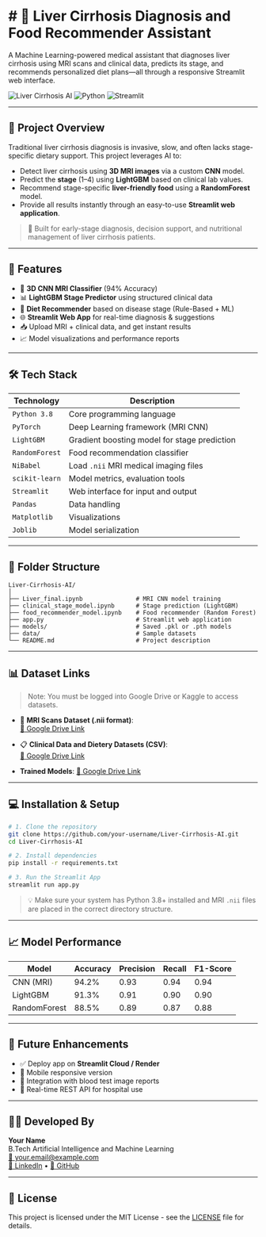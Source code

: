 # # 🧠 Liver Cirrhosis Diagnosis and Food Recommender Assistant

A Machine Learning-powered medical assistant that diagnoses liver cirrhosis using MRI scans and clinical data, predicts its stage, and recommends personalized diet plans—all through a responsive Streamlit web interface.

![Liver Cirrhosis AI](https://img.shields.io/badge/Project-AIML-blue) ![Python](https://img.shields.io/badge/Python-3.8-green) ![Streamlit](https://img.shields.io/badge/Streamlit-Cloud%20UI-orange)

---

## 📌 Project Overview

Traditional liver cirrhosis diagnosis is invasive, slow, and often lacks stage-specific dietary support. This project leverages AI to:

- Detect liver cirrhosis using **3D MRI images** via a custom **CNN** model.
- Predict the **stage** (1–4) using **LightGBM** based on clinical lab values.
- Recommend stage-specific **liver-friendly food** using a **RandomForest** model.
- Provide all results instantly through an easy-to-use **Streamlit web application**.

> 🔬 Built for early-stage diagnosis, decision support, and nutritional management of liver cirrhosis patients.

---

## 🚀 Features

- 🧠 **3D CNN MRI Classifier** (94% Accuracy)
- 📊 **LightGBM Stage Predictor** using structured clinical data
- 🍎 **Diet Recommender** based on disease stage (Rule-Based + ML)
- 🌐 **Streamlit Web App** for real-time diagnosis & suggestions
- 📥 Upload MRI + clinical data, and get instant results
- 📈 Model visualizations and performance reports

---

## 🛠️ Tech Stack

| Technology     | Description                                      |
|----------------|--------------------------------------------------|
| `Python 3.8`   | Core programming language                        |
| `PyTorch`      | Deep Learning framework (MRI CNN)               |
| `LightGBM`     | Gradient boosting model for stage prediction     |
| `RandomForest` | Food recommendation classifier                   |
| `NiBabel`      | Load `.nii` MRI medical imaging files            |
| `scikit-learn` | Model metrics, evaluation tools                  |
| `Streamlit`    | Web interface for input and output               |
| `Pandas`       | Data handling                                    |
| `Matplotlib`   | Visualizations                                   |
| `Joblib`       | Model serialization                              |

---

## 📂 Folder Structure

```
Liver-Cirrhosis-AI/
│
├── Liver_final.ipynb               # MRI CNN model training
├── clinical_stage_model.ipynb      # Stage prediction (LightGBM)
├── food_recommender_model.ipynb    # Food recommender (Random Forest)
├── app.py                          # Streamlit web application
├── models/                         # Saved .pkl or .pth models
├── data/                           # Sample datasets
└── README.md                       # Project description
```

---

## 📊 Dataset Links

> Note: You must be logged into Google Drive or Kaggle to access datasets.


- 🧪 **MRI Scans Dataset (.nii format)**:  
  [📁 Google Drive Link]([https://drive.google.com/your-mri-dataset-link](https://drive.google.com/drive/folders/12059rgR_v7K9n_xK1QKqYyLhJkITy1FU?usp=drive_link))

- 📋 **Clinical Data and Dietery Datasets (CSV)**:  
  [📁 Google Drive Link]([https://drive.google.com/your-clinical-data-link](https://drive.google.com/drive/folders/18YxKo7OCuYefpZPa7R3o4i9QhYZxXX-o?usp=drive_link))

- **Trained Models**:
  [📁 Google Drive Link]([[https://drive.google.com/drive/folders/18YxKo7OCuYefpZPa7R3o4i9QhYZxXX-o?usp=drive_link]](https://drive.google.com/drive/folders/18YxKo7OCuYefpZPa7R3o4i9QhYZxXX-o?usp=drive_link))

  
---

## 💻 Installation & Setup

```bash
# 1. Clone the repository
git clone https://github.com/your-username/Liver-Cirrhosis-AI.git
cd Liver-Cirrhosis-AI

# 2. Install dependencies
pip install -r requirements.txt

# 3. Run the Streamlit App
streamlit run app.py
```

> 💡 Make sure your system has Python 3.8+ installed and MRI `.nii` files are placed in the correct directory structure.

---



## 📈 Model Performance

| Model          | Accuracy | Precision | Recall | F1-Score |
|----------------|----------|-----------|--------|----------|
| CNN (MRI)      | 94.2%    | 0.93      | 0.94   | 0.94     |
| LightGBM       | 91.3%    | 0.91      | 0.90   | 0.90     |
| RandomForest   | 88.5%    | 0.89      | 0.87   | 0.88     |

---

## 📌 Future Enhancements

- ✅ Deploy app on **Streamlit Cloud / Render**
- 📱 Mobile responsive version
- 🧬 Integration with blood test image reports
- 📡 Real-time REST API for hospital use

---

## 👨‍💻 Developed By

**Your Name**  
B.Tech Artificial Intelligence and Machine Learning  
[📧 your.email@example.com](mailto:lallithkavi@gmail.com)  
[🔗 LinkedIn](https://linkedin.com/in/lallith-ar-cr7) • [🐙 GitHub](https://github.com/DangerCR7)

---

## 📄 License

This project is licensed under the MIT License - see the [LICENSE](LICENSE) file for details.

